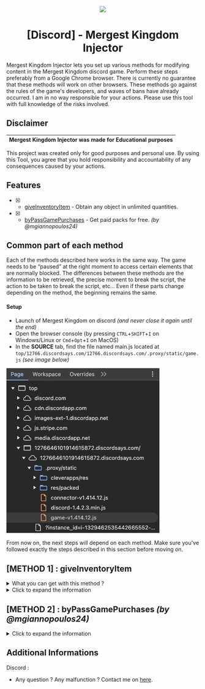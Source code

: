 <p align="center">
  <img src="https://imgs.crazygames.com/mergest-kingdom_16x9/20241211151323/mergest-kingdom_16x9-cover?auto=format%2Ccompress" width="600">
</p>

<h1 align="center">[Discord] - Mergest Kingdom Injector</h1>

<p align="left">
  Mergest Kingdom Injector lets you set up various methods for modifying content in the Mergest Kingdom discord game. Perform these steps preferably from a Google Chrome browser. There is currently no guarantee that these methods will work on other browsers.
  These methods go against the rules of the game's developers, and waves of bans have already occurred. I am in no way responsible for your actions. Please use this tool with full knowledge of the risks involved.
</p>


## Disclaimer

|Mergest Kingdom Injector was made for Educational purposes   |
|-------------------------------------------------|
This project was created only for good purposes and personal use.
By using this Tool, you agree that you hold responsibility and accountability of any consequences caused by your actions.

## Features

- [x] - [giveInventoryItem](https://github.com/AstraaDev/MergestKingdom-Injector) - Obtain any object in unlimited quantities.
- [x] - [byPassGamePurchases](https://github.com/AstraaDev/MergestKingdom-Injector) - Get paid packs for free. *(by @mgiannopoulos24)*

## Common part of each method
Each of the methods described here works in the same way. The game needs to be “paused” at the right moment to access certain elements that are normally blocked. The differences between these methods are the information to be retrieved, the precise moment to break the script, the action to be taken to break the script, etc...
Even if these parts change depending on the method, the beginning remains the same.

#### Setup
- Launch of Mergest Kingdom on discord *(and never close it again until the end)*
- Open the browser console (by pressing `CTRL`+`SHIFT`+`I` on Windows/Linux or `Cmd`+`Opt`+`I` on MacOS)
- In the **SOURCE** tab, find the file named main.js located at `top/12766.discordsays.com/12766.discordsays.com/.proxy/static/game.js` *(see image below)*
<img src="img/readme_screenshot/MK_1.png" width="400">

From now on, the next steps will depend on each method. Make sure you've followed exactly the steps described in this section before moving on.

## [METHOD 1] : giveInventoryItem
<details>
<summary>What you can get with this method ?</summary>

### Consumable

| Parameter                         | Description                      |
| :-------------------------------- | :------------------------------- |
| `exp`                             | Experience                       |
| `energy`                          | Energy for activities            |
| `rubies`                          | Purple rubies                    |
| `soft`                            | Golds                            |
| `wands `                          | Keys                             |
</details>

<details>
<summary>Click to expand the information</summary>

Make sure you've followed exactly the steps described in the “Common part of each method” section before moving on to this one.

#### Injection
- In `game.js` file,
- Search the file (by pressing `CTRL`+`F`)
- Write the following command and press `ENTER` :
```js
RewardTypes[this.type].handler.call(this, this.value, this.options)
```
- There will normally be `1` results. Navigate to this one and set a breakpoint by clicking on the left of the line in the grey area *(see image below)*
<img src="img/readme_screenshot/MK_2.png" width="400">

- Return to the game and collect an object *(the game should stop again)*
- In the **SOURCE** tab, find the type and value arguments at `Local/this` *(see image below)*
<img src="img/readme_screenshot/MK_3.png" width="300">

- Replace `type` with the item you want *(the list is available above)* and `value` with the quantity you want *(see image below)*
<img src="img/readme_screenshot/MK_4.png" width="300">

- You can now go back to the `game.js` file in the **SOURCE** tab, then remove the breakpoint *(by clicking on it again)* and click on the `Resume script execution` button again
- Your item should be added.
</details>

## [METHOD 2] : byPassGamePurchases *(by @mgiannopoulos24)*
<details>
<summary>Click to expand the information</summary>

Make sure you've followed exactly the steps described in the “Common part of each method” section before moving on to this one.

#### Injection
- In `game.js` file,
- Search the file (by pressing `CTRL`+`F`)
- Write the following command and press `ENTER` :
```js
"PaymentsManager purchase failure"
```
- There will normally be 2 results. Navigate to the first result and set a breakpoint by clicking on the left of the line in the grey area *(see image below)*
<img src="img/readme_screenshot/MK_5.png" width="500">

- Return to the game, click on any pack or paid option, then cancel the transaction by clicking on the cross in the top right-hand corner *(the game should stop again)*.
<img src="img/readme_screenshot/MK_6.png" width="400">

- In the **CONSOLE** tab, write the following command and press `ENTER` :
```js
cleverapps.paymentsLogic.purchase = function (a,b,c){
    console.log("PaymentsManager purchase success (free)", a.productId, a.itemId);
    cleverapps.eventLogger.logEvent(cleverapps.EVENTS.STATS.PRODUCT.SUCCESS);
    this.logPurchase(a, { purchase: "free" });
    cleverapps.eventLogger.logEvent(cleverapps.EVENTS.STATS.PRODUCT.CONSUME_START);
    cleverapps.conversionManager.processConversion(cleverapps.EVENTS.CONVERSIONS.PAYMENTS, 0);
    cleverapps.conversionManager.processConversion(cleverapps.EVENTS.CONVERSIONS.TOTAL, 0);
    cleverapps.eventLogger.logEvent(cleverapps.EVENTS.STATS.PRODUCT.CONSUME_SUCCESS);
    var f = a.reward;
    a.showBoughtMessage(f);
    this.giveReward(f, c);
    b(!0);
}
```
- You can now go back to the `game.js` file in the **SOURCE** tab, then remove the breakpoint *(by clicking on it again)* and click on the `Resume script execution` button again

#### Use injection
You're all set! All you have to do is choose the pack you want, and you'll get it for free.
</details>

## Additional Informations
Discord :
- Any question ? Any malfunction ? Contact me on [here](discord.gg/PKR7nM9j9U).

